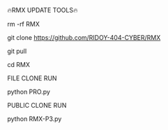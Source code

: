 🔥RMX UPDATE TOOLS🔥

rm -rf RMX

git clone https://github.com/RIDOY-404-CYBER/RMX

git pull

cd RMX

FILE CLONE RUN

python PRO.py

PUBLIC CLONE RUN

python RMX-P3.py
